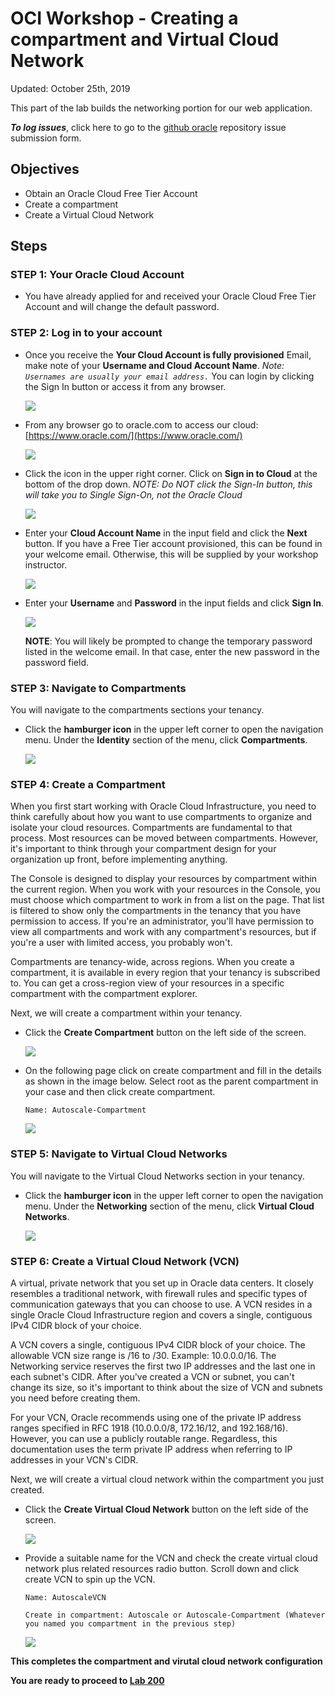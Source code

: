 # OCI Workshop - Creating a compartment and Virtual Cloud Network

Updated: October 25th, 2019

This part of the lab builds the networking portion for our web application. 

***To log issues***, click here to go to the [github oracle](https://github.com/OracleMichael/ODA-Alexa-Workshop/issues/new) repository issue submission form.

## Objectives

- Obtain an Oracle Cloud Free Tier Account
- Create a compartment
- Create a Virtual Cloud Network

## Steps

### **STEP 1**: Your Oracle Cloud Account

- You have already applied for and received your Oracle Cloud Free Tier Account and will change the default password.

### **STEP 2**: Log in to your account

- Once you receive the **Your Cloud Account is fully provisioned** Email, make note of your **Username and Cloud Account Name**.   *Note: `Usernames are usually your email address.`*  You can login by clicking the Sign In button or access it from any browser.

  ![](images/signup-email-provisioned.png)

- From any browser go to oracle.com to access our cloud: [https://www.oracle.com/](https://www.oracle.com/)

  ![](images/login-screen.png)

- Click the icon in the upper right corner.  Click on **Sign in to Cloud** at the bottom of the drop down.  *NOTE:  Do NOT click the Sign-In button, this will take you to Single Sign-On, not the Oracle Cloud*

  ![](images/signup.png)

- Enter your **Cloud Account Name** in the input field and click the **Next** button. If you have a Free Tier account provisioned, this can be found in your welcome email. Otherwise, this will be supplied by your workshop instructor.

  ![](images/login-tenancy.png)  

- Enter your **Username** and **Password** in the input fields and click **Sign In**.

  ![](images/cloud-login.png) 

  **NOTE**: You will likely be prompted to change the temporary password listed in the welcome email. In that case, enter the new password in the password field.

### **STEP 3**: Navigate to Compartments

You will navigate to the compartments sections your tenancy.

- Click the **hamburger icon** in the upper left corner to open the navigation menu. Under the **Identity** section of the menu, click **Compartments**. 

  ![](images/050ODA/compartment.png) 

### **STEP 4**: Create a Compartment

When you first start working with Oracle Cloud Infrastructure, you need to think carefully about how you want to use compartments to organize and isolate your cloud resources. Compartments are fundamental to that process. Most resources can be moved between compartments. However, it's important to think through your compartment design for your organization up front, before implementing anything. 

The Console is designed to display your resources by compartment within the current region. When you work with your resources in the Console, you must choose which compartment to work in from a list on the page. That list is filtered to show only the compartments in the tenancy that you have permission to access. If you're an administrator, you'll have permission to view all compartments and work with any compartment's resources, but if you're a user with limited access, you probably won't.

Compartments are tenancy-wide, across regions. When you create a compartment, it is available in every region that your tenancy is subscribed to. You can get a cross-region view of your resources in a specific compartment with the compartment explorer.

Next, we will create a compartment within your tenancy. 

- Click the **Create Compartment** button on the left side of the screen. 

  ![](images/050ODA/createComparment.png)

- On the following page click on create compartment and fill in the details as shown in the image below. Select root as the parent compartment in your case and then click create compartment.

  `
  Name: Autoscale-Compartment
  `

  ![](images/050ODA/createCompartment2.png)

### **STEP 5**: Navigate to Virtual Cloud Networks

You will navigate to the Virtual Cloud Networks section in your tenancy.

- Click the **hamburger icon** in the upper left corner to open the navigation menu. Under the **Networking** section of the menu, click **Virtual Cloud Networks**. 

  ![](images/050ODA/vcn.png)
### **STEP 6**: Create a Virtual Cloud Network (VCN)

A virtual, private network that you set up in Oracle data centers. It closely resembles a traditional network, with firewall rules and specific types of communication gateways that you can choose to use. A VCN resides in a single Oracle Cloud Infrastructure region and covers a single, contiguous IPv4 CIDR block of your choice.

A VCN covers a single, contiguous IPv4 CIDR block of your choice. The allowable VCN size range is /16 to /30. Example: 10.0.0.0/16. The Networking service reserves the first two IP addresses and the last one in each subnet's CIDR. After you've created a VCN or subnet, you can't change its size, so it's important to think about the size of VCN and subnets you need before creating them.

For your VCN, Oracle recommends using one of the private IP address ranges specified in RFC 1918 (10.0.0.0/8, 172.16/12, and 192.168/16). However, you can use a publicly routable range. Regardless, this documentation uses the term private IP address when referring to IP addresses in your VCN's CIDR.

Next, we will create a virtual cloud network within the compartment you just created. 

- Click the **Create Virtual Cloud Network** button on the left side of the screen. 

  ![](images/050ODA/cVCN.png)

- Provide a suitable name for the VCN and check the create virtual cloud network plus related resources radio button. Scroll down and click create VCN to spin up the VCN.

  `
  Name: AutoscaleVCN
  `
  
  `
  Create in compartment: Autoscale or Autoscale-Compartment (Whatever you named you compartment in the previous step)
  `

  ![](images/050ODA/configVCN.png)

**This completes the compartment and virutal cloud network configuration**

**You are ready to proceed to [Lab 200](OCI-200.md)**

